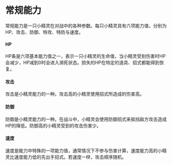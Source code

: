 # 常规能力

常规能力是一只小精灵在对战中的各种参数。每只小精灵具有六项能力值，分别为HP、攻击、防御、特攻、特防与速度。

#### HP

HP条是六项基本能力值之一，表示一只小精灵的生命值，当小精灵受到伤害时HP会减少，HP减到0时会进入濒死状态。损失的HP在特定的道具、招式都能得到恢复。

#### 攻击

攻击是小精灵能力的一种。攻击高的小精灵使用招式所造成的伤害高。

#### 防御

防御是小精灵能力的一种。在战斗中，小精灵会使用防御招式来抵挡敌方攻击造成HP的降低。防御高的小精灵受到的攻击伤害少。

#### 速度

速度是能力中特殊的一项能力值，通常情况下不参与伤害计算，速度能力高的小精灵比速度能力低的先出手招式。若速度一样，攻击顺序随机。
